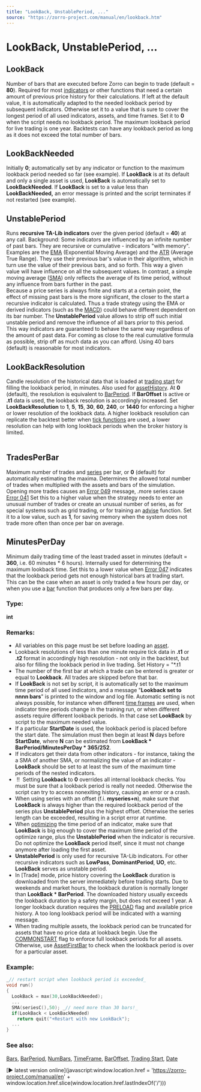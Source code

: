 ```yaml
---
title: "LookBack, UnstablePeriod, ..."
source: "https://zorro-project.com/manual/en/lookback.htm"
---
```


# LookBack, UnstablePeriod, ...

## LookBack

Number of bars that are executed before Zorro can begin to trade (default = **80**). Required for most [indicators](033_W4a_Indicator_implementation.md) or other functions that need a certain amount of previous price history for their calculations. If left at the default value, it is automatically adapted to the needed lookback period by subsequent indicators. Otherwise set it to a value that is sure to cover the longest period of all used indicators, assets, and time frames. Set it to **0** when the script needs no lookback period. The maximum lookback period for live trading is one year. Backtests can have any lookback period as long as it does not exceed the total number of bars. 

## LookBackNeeded

Initially **0**; automatically set by any indicator or function to the maximum lookback period needed so far (see example). If **LookBack** is at its default and only a single asset is used, **LookBack** is automatically set to **LookBackNeeded**. If **LookBack** is set to a value less than **LookBackNeeded,** an error message is printed and the script terminates if not restarted (see example). 

## UnstablePeriod

Runs **recursive TA-Lib indicators** over the given period (default = **40**) at any call. Background: Some indicators are influenced by an infinite number of past bars. They are recursive or cumulative - indicators "with memory". Examples are the [EMA](033_W4a_Indicator_implementation.md) (Exponential Moving Average) and the [ATR](033_W4a_Indicator_implementation.md) (Average True Range). They use their previous bar's value in their algorithm, which in turn use the value of their previous bars, and so forth. This way a given value will have influence on all the subsequent values. In contrast, a simple moving average ([SMA](ta.md)) only reflects the average of its time period, without any influence from bars further in the past.  
Because a price series is always finite and starts at a certain point, the effect of missing past bars is the more significant, the closer to the start a recursive indicator is calculated. Thus a trade strategy using the EMA or derived indicators (such as the [MACD](ta.md)) could behave different dependent on its bar number. The **UnstablePeriod** value allows to strip off such initial unstable period and remove the influence of all bars prior to this period. This way indicators are guaranteed to behave the same way regardless of the amount of past data. For coming as close to the real cumulative formula as possible, strip off as much data as you can afford. Using 40 bars (default) is reasonable for most indicators.  

## LookBackResolution

Candle resolution of the historical data that is loaded at [trading start](004_Trading_Strategies.md) for filling the lookback period, in minutes. Also used for [assetHistory](loadhistory.md). At **0** (default), the resolution is equivalent to [BarPeriod](177_BarPeriod_TimeFrame.md). If **BarOffset** is active or **.t1** data is used, the lookback resolution is accordingly increased. Set **LookBackResolution** to **1**, **5**, **15**, **30**, **60**, **240**, or **1440** for enforcing a higher or lower resolution of the lookback data. A higher lookback resolution can replicate the backtest better when [tick functions](089_tick_tock.md) are used, a lower resolution can help with long lookback periods when the broker history is limited.  
 

## TradesPerBar

Maximum number of trades and [series](091_series.md) per bar, or **0** (default) for automatically estimating the maxima. Determines the allowed total number of trades when multiplied with the assets and bars of the simulation. Opening more trades causes an [Error 049](errors.md) message, .more series cause [Error 041](errors.md) Set this to a higher value when the strategy needs to enter an unusual number of trades or create an unusual number of series, as for special systems such as grid trading, or for training an [advise](advisor.md) function. Set it to a low value, such as **1**, for saving memory when the system does not trade more often than once per bar on average.

## MinutesPerDay

Minimum daily trading time of the least traded asset in minutes (default = **360**, i.e. 60 minutes \* 6 hours). Internally used for determining the maximum lookback time. Set this to a lower value when [Error 047](errors.md) indicates that the lookback period gets not enough historical bars at trading start. This can be the case when an asset is only traded a few hours per day, or when you use a [bar](005_Bars_and_Candles.md) function that produces only a few bars per day.

### Type:

**int**

### Remarks:

*   All variables on this page must be set before loading an [asset](013_Asset_Account_Lists.md).
*   Lookback resolutions of less than one minute require tick data in **.t1** or **.t2** format in accordingly high resolution - not only in the backtest, but also for filling the lookback period in live trading. Set History = "\*.t1
*   The number of the first bar at which a trade can be entered is greater or equal to **Lookback**. All trades are skipped before that bar.
*   If **LookBack** is not set by script, it is automatically set to the maximum time period of all used indicators, and a message "**Lookback set to nnnn bars**" is printed to the window and log file. Automatic setting is not always possible, for instance when different [time frames](basrperiod.md) are used, when indicator time periods change in the training run, or when different assets require different lookback periods. In that case set **LookBack** by script to the maximum needed value.
*   If a particular **StartDate** is used, the lookback period is placed before the start date. The simulation must then begin at least **N** days before **StartDate**, where **N** can be estimated from **LookBack \* BarPeriod/MinutesPerDay \* 365/252**.
*   If indicators get their data from other indicators - for instance, taking the a SMA of another SMA, or normalizing the value of an indicator - **LookBack** should be set to at least the sum of the maximum time periods of the nested indicators.
*    !!  Setting **Lookback** to **0** overrides all internal lookback checks. You must be sure that a lookback period is really not needed. Otherwise the script can try to access nonexiting history, causing an error or a crash.
*   When using series with an offset (f.i. **myseries+n**), make sure that **LookBack** is always higher than the required lookback period of the series plus **UnstablePeriod** plus the highest offset. Otherwise the series length can be exceeded, resulting in a script error at runtime.
*   When [optimizing](107_optimize.md) the time period of an indicator, make sure that **LookBack** is big enough to cover the maximum time period of the optimize range, plus the **UnstablePeriod** when the indicator is recursive. Do not optimize the **LookBack** period itself, since it must not change anymore after loading the first asset.
*   **UnstablePeriod** is only used for recursive TA-Lib indicators. For other recursive indicators such as **LowPass**, **DominantPeriod**, **UO**, etc. **LookBack** serves as unstable period. 
*   In \[Trade\] mode, price history covering the **LookBack** duration is downloaded from the server immediately before trading starts. Due to weekends and market hours, the lookback duration is normally longer than **LookBack \* BarPeriod**. The downloaded history usually exceeds the lookback duration by a safety margin, but does not exceed 1 year. A longer lookback duration requires the [PRELOAD](018_TradeMode.md) flag and available price history. A too long lookback period will be indicated with a warning message.
*   When trading multiple assets, the lookback period can be truncated for assets that have no price data at lookback begin. Use the [COMMONSTART](018_TradeMode.md) flag to enforce full lookback periods for all assets. Otherwise, use [AssetFirstBar](180_Bar_NumBars.md) to check when the lookback period is over for a particular asset.

### Example:

```c
_// restart script when lookback period is exceeded_
void run()
{
  LookBack = max(30,LookBackNeeded);
  ...
  SMA(seriesC(),50); _// need more than 30 bars!_
  if(LookBack < LookBackNeeded)
    return quit("+Restart with new LookBack");
  ...
}
```

### See also:

[Bars](005_Bars_and_Candles.md), [BarPeriod](177_BarPeriod_TimeFrame.md), [NumBars](180_Bar_NumBars.md), [TimeFrame](177_BarPeriod_TimeFrame.md), [BarOffset](numsamplecycles.md), [Trading Start](004_Trading_Strategies.md), [Date](100_tradeUpdate.md)

[► latest version online](javascript:window.location.href = 'https://zorro-project.com/manual/en' + window.location.href.slice\(window.location.href.lastIndexOf\('/'\)\))